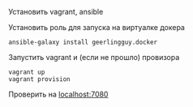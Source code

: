 Установить vagrant, ansible

Установить роль для запуска на виртуалке докера
```shell
ansible-galaxy install geerlingguy.docker
```
Запустить vagrant и (если не прошло) провизора
```shell
vagrant up
vagrant provision
```

Проверить на [localhost:7080]()
